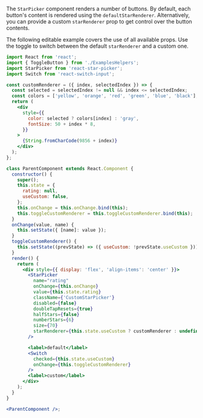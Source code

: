 The `StarPicker` component renders a number of buttons. By default, each button's content is rendered using the `defaultStarRenderer`. Alternatively, you can provide a custom `starRenderer` prop to get control over the button contents.

The following editable example covers the use of all available props. Use the toggle to switch between the default `starRenderer` and a custom one.

```jsx a
import React from 'react';
import { ToggleButton } from './ExamplesHelpers';
import StarPicker from 'react-star-picker';
import Switch from 'react-switch-input';

const customRenderer = ({ index, selectedIndex }) => {
  const selected = selectedIndex != null && index <= selectedIndex;
  const colors = ['yellow', 'orange', 'red', 'green', 'blue', 'black'];
  return (
    <div
      style={{
        color: selected ? colors[index] : 'gray',
        fontSize: 50 + index * 8,
      }}
    >
      {String.fromCharCode(9856 + index)}
    </div>
  );
};

class ParentComponent extends React.Component {
  constructor() {
    super();
    this.state = {
      rating: null,
      useCustom: false,
    };
    this.onChange = this.onChange.bind(this);
    this.toggleCustomRenderer = this.toggleCustomRenderer.bind(this);
  }
  onChange(value, name) {
    this.setState({ [name]: value });
  }
  toggleCustomRenderer() {
    this.setState((prevState) => ({ useCustom: !prevState.useCustom }));
  }
  render() {
    return (
      <div style={{ display: 'flex', 'align-items': 'center' }}>
        <StarPicker
          name="rating"
          onChange={this.onChange}
          value={this.state.rating}
          className={'CustomStarPicker'}
          disabled={false}
          doubleTapResets={true}
          halfStars={false}
          numberStars={6}
          size={70}
          starRenderer={this.state.useCustom ? customRenderer : undefined}
        />

        <label>default</label>
        <Switch
          checked={this.state.useCustom}
          onChange={this.toggleCustomRenderer}
        />
        <label>custom</label>
      </div>
    );
  }
}

<ParentComponent />;
```
